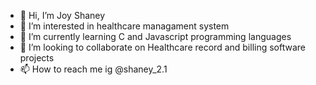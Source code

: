 - 👋 Hi, I’m Joy Shaney
- 👀 I’m interested in healthcare managament system
- 🌱 I’m currently learning C and Javascript programming languages
- 💞️ I’m looking to collaborate on Healthcare record and billing software projects
- 📫 How to reach me ig @shaney_2.1

